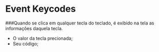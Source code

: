 # Event Keycodes

###Quando se clica em qualquer tecla do teclado, é exibido na tela as informações daquela tecla.

- O valor da tecla precionada;
- Seu código;
